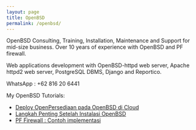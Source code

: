 ```yaml
---
layout: page
title: OpenBSD
permalink: /openbsd/
---
```




OpenBSD Consulting, Training, Installation, Maintenance and Support for mid-size business. Over 10 years of experience with OpenBSD and PF firewall.

Web applications development with OpenBSD-httpd web server, Apache httpd2 web server, PostgreSQL DBMS, Django and Reportico.

WhatsApp : +62 816 20 6441

My OpenBSD Tutorials:
- [Deploy OpenPersediaan pada OpenBSD di Cloud](https://www.muntaza.id/openbsd/2019/03/17/deploy-openbsd1.html)
- [Langkah Penting Setelah Instalasi OpenBSD](https://www.muntaza.id/openbsd/ssh/2018/12/09/public-key-only-ssh-openbsd.html)
- [PF Firewall : Contoh implementasi](https://www.muntaza.id/openbsd/2019/08/31/openbsd-pf-cloud.html)
